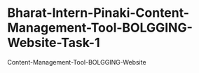 # Bharat-Intern-Pinaki-Content-Management-Tool-BOLGGING-Website-Task-1
Content-Management-Tool-BOLGGING-Website
